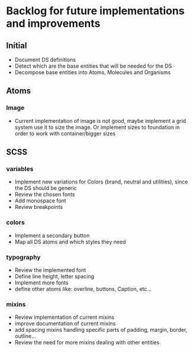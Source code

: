# Backlog for future implementations and improvements

## Initial
- Document DS definitions
- Detect which are the base entities that will be needed for the DS
- Decompose base entities into Atoms, Molecules and Organisms

## Atoms

### Image

- Current implementation of image is not good, maybe implement a grid system use it to size the image. Or implement sizes to foundation in order to work with container/bigger sizes

## SCSS

### variables

- Implement new variations for Colors (brand, neutral and utilities), since the DS should be generic
- Review the chosen fonts
- Add monospace font
- Review breakpoints

### colors

- Implement a secondary button
- Map all DS atoms and which styles they need

### typography

- Review the implemented font
- Define line height, letter spacing 
- Implement more fonts
- define other atoms like: overline, buttons, Caption, etc...

### mixins

- Review implementation of current mixins
- improve documentation of current mixins
- add spacing mixins handling specific parts of padding, margin, border, outline...
- Review the need for more mixins dealing with other entities


